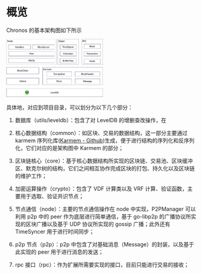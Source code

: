 # 概览

Chronos 的基本架构图如下所示

<img src="./assets/image-20231123101444180.png" alt="image-20231123101444180" style="zoom: 25%;" />

具体地，对应到项目目录，可以划分为以下几个部分：

1. 数据库（utils/leveldb）：包含了对 LevelDB 的增删查改操作，在

2. 核心数据结构（common）：如区块、交易的数据结构，这一部分主要通过 karmem 序列化库([Karmem - Github](https://github.com/inkeliz/karmem))生成，便于进行结构的序列化和反序列化，它们对应的是架构图中 Karmem 的部分；

3. 区块链核心（core）：基于核心数据结构所实现的区块链、交易池、区块缓冲区、默克尔树的结构，它们之间相互协作完成区块的打包、持久化以及区块链的维护工作；
4. 加密运算操作（crypto）：包含了 VDF 计算类以及 VRF 计算、验证函数，主要用于选取、验证共识节点；
5. 节点通信（node）：主要的节点通信操作在 node 中实现，P2PManager 可以利用 p2p 中的 peer 作为底层进行简单通信，基于 go-libp2p 的广播协议所实现的区块广播以及基于 UDP 协议所实现的 gossip 广播；此外还有 TimeSyncer 用于进行时间同步；
6. p2p 节点（p2p）：p2p 中包含了对基础消息（Message）的封装，以及基于此实现的 peer 用于进行消息的发送；
7. rpc 接口（rpc）：作为扩展所需要实现的接口，目前只能进行交易的接收；